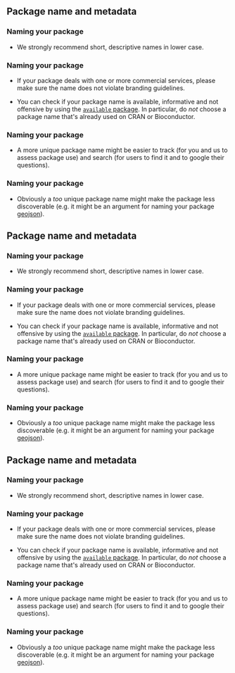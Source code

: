 ## Package name and metadata

### Naming your package

* We strongly recommend short, descriptive names in lower case. 

### Naming your package

* If your package deals with one or more commercial services, please make sure the name does not violate branding guidelines. 

* You can check if your package name is available, informative and not offensive by using the [`available` package](https://github.com/ropenscilabs/available). In particular, do _not_ choose a package name that's already used on CRAN or Bioconductor.

### Naming your package

* A more unique package name might be easier to track (for you and us to assess package use) and search (for users to find it and to google their questions). 

### Naming your package

* Obviously a _too_ unique package name might make the package less discoverable (e.g. it might be an argument for naming your package [geojson](https://github.com/ropensci/geojson)).

## Package name and metadata

### Naming your package

* We strongly recommend short, descriptive names in lower case. 

### Naming your package

* If your package deals with one or more commercial services, please make sure the name does not violate branding guidelines. 

* You can check if your package name is available, informative and not offensive by using the [`available` package](https://github.com/ropenscilabs/available). In particular, do _not_ choose a package name that's already used on CRAN or Bioconductor.

### Naming your package

* A more unique package name might be easier to track (for you and us to assess package use) and search (for users to find it and to google their questions). 

### Naming your package

* Obviously a _too_ unique package name might make the package less discoverable (e.g. it might be an argument for naming your package [geojson](https://github.com/ropensci/geojson)).


## Package name and metadata

### Naming your package

* We strongly recommend short, descriptive names in lower case. 

### Naming your package

* If your package deals with one or more commercial services, please make sure the name does not violate branding guidelines. 

* You can check if your package name is available, informative and not offensive by using the [`available` package](https://github.com/ropenscilabs/available). In particular, do _not_ choose a package name that's already used on CRAN or Bioconductor.

### Naming your package

* A more unique package name might be easier to track (for you and us to assess package use) and search (for users to find it and to google their questions). 

### Naming your package

* Obviously a _too_ unique package name might make the package less discoverable (e.g. it might be an argument for naming your package [geojson](https://github.com/ropensci/geojson)).

